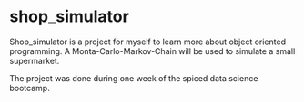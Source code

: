 # shop_simulator
Shop_simulator is a project for myself to learn more about object oriented programming. A Monta-Carlo-Markov-Chain will be used to simulate a small supermarket.

The project was done during one week of the spiced data science bootcamp.
